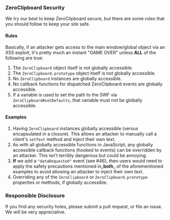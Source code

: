 ### ZeroClipboard Security

We try our best to keep ZeroClipboard secure, but there are some rules that you should follow to keep your site safe.

#### Rules

Basically, if an attacker gets access to the main window/global object via an XSS exploit, it's pretty much an instant "GAME OVER" unless **ALL** of the following are true:
 1. The `ZeroClipboard` object itself is not globally accessible.
 2. The `ZeroClipboard.prototype` object itself is not globally accessible.
 3. No `ZeroClipboard` instances are globally accessible.
 4. No callback functions for dispatched ZeroClipboard events are globally accessible.
 5. If a variable is used to set the path to the SWF via `ZeroClipboard#setDefaults`, that variable must not be globally accessible.

#### Examples

 1. Having `ZeroClipboard` instances globally accessible (versus encapsulated in a closure). This allows an attacker to manually call a client's `setText` method and inject their own text.
 2. As with all globally accessible functions in JavaScript, any globally accessible callback functions (hooked to events) can be overridden by an attacker. This isn't terribly dangerous but could be annoying.
 3. **If** we add a `"dataRequested"` event (see #46), then users would need to apply the safety precautions mentioned in_**both**_ of the aforementioned examples to avoid allowing an attacker to inject their own text.
 4. Overriding any of the `ZeroClipboard` or `ZeroClipboard.prototype` properties or methods, if globally accessible.

### Responsible Disclosure

If you find any security holes, please submit a pull request, or file an issue. We will be very appreciative.
